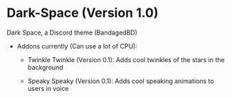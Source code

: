 # Dark-Space (Version 1.0)
Dark Space, a Discord theme (BandagedBD)

  * Addons currently (Can use a lot of CPU):
    - Twinkle Twinkle (Version 0.1):
        Adds cool twinkles of the stars in the background
    
    - Speaky Speaky (Version 0.1):
        Adds cool speaking animations to users in voice
